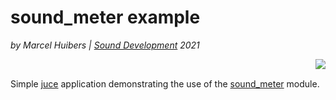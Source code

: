 # sound_meter example
*by Marcel Huibers | [Sound Development](https://www.sounddevelopment.nl) 2021*

<img align="right" src="https://www.sounddevelopment.nl/sd/resources/images/sound_meter/sound_meter.gif"><br>

Simple [juce](https://juce.com/) application demonstrating the use of the [sound_meter](https://github.com/SoundDevelopment/sound_meter) module.
